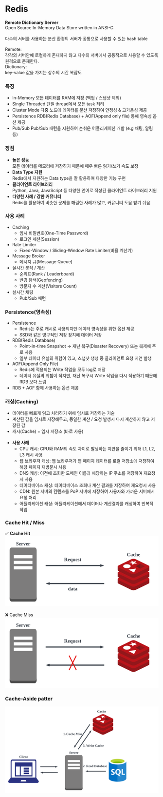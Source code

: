 # Redis

**Remote Dictionary Server**
<br>
Open Source In-Memory Data Store written in ANSI-C
<br><br>
다수의 서버를 사용하는 분산 환경의 서버가 공통으로 사용할 수 있는 hash table
<br><br>
Remote: <br>
각각의 서버안에 로컬하게 존재하지 않고 다수의 서버에서 공통적으로 사용할 수 있도록 원격으로 존재한다.<br>
Dictionary: <br>
key-value 값을 가지는 상수의 시간 복잡도 <br>

### 특징
- In-Memory 모든 데이터를 RAM에 저장 (백업 / 스냅샷 제외)
- Single Threaded 단일 thread에서 모든 task 처리
- Cluster Mode 다중 노드에 데이터를 분산 저장하여 안정성 & 고가용성 제공
- Persistence RDB(Redis Database) + AOF(Append only file) 통해 영속성 옵션 제공
- Pub/Sub Pub/Sub 패턴을 지원하여 손쉬운 어플리케이션 개발 (e.g 채팅, 알림 등)

### 장점
- **높은 성능**
<br>모든 데이터를 메모리에 저장하기 때문에 매우 빠른 읽기/쓰기 속도 보장
- **Data Type 지원**
<br>Redis에서 지원하는 Data type을 잘 활용하여 다양한 기능 구현
- **클라이언트 라이브러리**
<br>Python, Java, JavaScript 등 다양한 언어로 작성된 클라이언트 라이브러리 지원
- **다양한 사례 / 강한 커뮤니티**
<br>Redis를 활용하여 비슷한 문제를 해결한 사례가 많고, 커뮤니티 도움 받기 쉬움

### 사용 사례
- Caching
    - 임시 비밀번호(One-Time Password)
    - 로그인 세션(Session)
- Rate Limiter 
    - Fixed-Window / Sliding-Window Rate Limiter(비율 계산기)
- Message Broker 
    - 메시지 큐(Message Queue)
- 실시간 분석 / 계산 
    - 순위표(Rank / Leaderboard)
    - 반경 탐색(Geofencing)
    - 방문자 수 계산(Visitors Count)
- 실시간 채팅 
    - Pub/Sub 패턴

### Persistence(영속성)
- Persistence
    - Redis는 주로 캐시로 사용되지만 데이터 영속성을 위한 옵션 제공
    - SSD와 같은 영구적인 저장 장치에 데이터 저장
- RDB(Redis Database)
    - Point-in-time Snapshot -> 재난 복구(Disaster Recovery) 또는 복제에 주로 사용
    - 일부 데이터 유실의 위험이 있고, 스냅샷 생성 중 클라이언트 요청 지연 발생
- AOF(Append Only File)
    - Redis에 적용되는 Write 작업을 모두 log로 저장
    - 데이터 유실의 위험이 적지만, 재난 복구시 Write 작업을 다시 적용하기 때문에 RDB 보다 느림
- RDB + AOF 함께 사용하는 옵션 제공

### 캐싱(Caching)
-  데이터를 빠르게 읽고 처리하기 위해 임시로 저장하는 기술
- 계산된 값을 임시로 저장해두고, 동일한 계산 / 요청 발생시 다시 계산하지 않고 저장된 값
- 캐시(Cache) = 임시 저장소 (바로 사용)
<br><br>
- **사용 사례**
    - CPU 캐시: CPU와 RAM의 속도 차이로 발생하는 지연을 줄이기 위해 L1, L2, L3 캐시 사용
    - 웹 브라우저 캐싱: 웹 브라우저가 웹 페이지 데이터를 로컬 저장소에 저장하여 해당 페이지 재방문시 사용 
    - DNS 캐싱: 이전에 조회한 도메인 이름과 해당하는 IP 주소를 저장하여 재요청시 사용
    - 데이터베이스 캐싱: 데이터베이스 조회나 계산 결과를 저장하여 재요청시 사용
    - CDN: 원본 서버의 컨텐츠를 PoP 서버에 저장하여 사용자와 가까운 서버에서 요청 처리
    - 어플리케이션 캐싱: 어플리케이션에서 데이터나 계산결과를 캐싱하여 반복적 작업

### Cache Hit / Miss

✅ **Cache Hit**
<img src="./assets/images/cache_redis_hit.png" title="cahce_hit"/>
<br><br>
❌ Cache Miss
 <img src="./assets/images/cache_redis_miss.png" title="cahce_miss"/>

 ### Cache-Aside patter
  <img src="./assets/images/cache_redis_aside_pattern.png" title="cahce_aside_pattern"/>